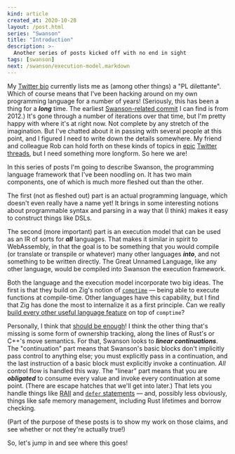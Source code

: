 ```yaml
---
kind: article
created_at: 2020-10-28
layout: /post.html
series: "Swanson"
title: "Introduction"
description: >-
  Another series of posts kicked off with no end in sight
tags: [swanson]
next: /swanson/execution-model.markdown
---
```


My [Twitter bio](https://twitter.com/dcreager) currently lists me as (among
other things) a "PL dilettante".  Which of course means that I've been hacking
around on my own programming language for a number of years!  (Seriously, this
has been a thing for a **_long_** time.  The earliest [Swanson-related
commit][old commit] I can find is from 2012.)  It's gone through a number of
iterations over that time, but I'm pretty happy with where it's at right now.
Not complete by any stretch of the imagination.  But I've chatted about it in
passing with several people at this point, and I figured I need to write down
the details somewhere.  My friend and colleague Rob can hold forth on these
kinds of topics in [epic][rob 1] [Twitter][rob 2] [threads][rob 3], but I need
something more longform.  So here we are!

[old commit]: https://github.com/swanson-lang/swanson-lang-old/commit/e8aac263d76a63c8667fca5eee079ce8af345c2d
[rob 1]: https://twitter.com/rob_rix/status/1320544724864872453
[rob 2]: https://twitter.com/rob_rix/status/1320488333127110659
[rob 3]: https://twitter.com/rob_rix/status/1320467572161236994

In this series of posts I'm going to describe Swanson, the programming language
framework that I've been noodling on.  It has two main components, one of which
is much more fleshed out than the other.

The first (not as fleshed out) part is an actual programming language, which
doesn't even really have a name yet!  It brings in some interesting notions
about programmable syntax and parsing in a way that (I think) makes it easy to
construct things like DSLs.

The second (more important) part is an execution model that can be used as an IR
of sorts for **_all_** languages.  That makes it similar in spirit to
WebAssembly, in that the goal is to be something that you would compile (or
translate or transpile or whatever) many other languages **_into_**, and not
something to be written directly.  The Great Unnamed Language, like any other
language, would be compiled into Swanson the execution framework.

Both the language and the execution model incorporate two big ideas.  The first
is that they build on Zig's notion of [`comptime`][zig comptime] — being able to
execute functions at compile-time.  Other languages have this capability, but I
find that Zig has done the most to internalize it as a first principle.  Can we
really [build every other useful language feature][zig claim] on top of
`comptime`?

[zig comptime]: https://ziglang.org/documentation/master/#comptime
[zig claim]: https://news.ycombinator.com/item?id=24292760
[zig dcreager]: https://twitter.com/dcreager/status/1299489029881294849

Personally, I think that [should be enough][zig dcreager]!  I think the other
thing that's missing is some form of ownership tracking, along the lines of
Rust's or C++'s move semantics.  For that, Swanson looks to **_linear
continuations_**.  The "continuation" part means that Swanson's basic blocks
don't implicitly pass control to anything else; you must explicitly pass in a
continuation, and the last instruction of a basic block must explicitly invoke a
continuation.  _All_ control flow is handled this way.  The "linear" part means
that you are **_obligated_** to consume every value and invoke every
continuation at some point.  (There are escape hatches that we'll get into
later.)  That lets you handle things like [RAII][] and [`defer` statements][] —
and, possibly less obviously, things like safe memory management, including Rust
lifetimes and borrow checking.

(Part of the purpose of these posts is to show my work on those claims, and see
whether or not they're actually true!)

[RAII]: https://en.wikipedia.org/wiki/Resource_acquisition_is_initialization
[`defer` statements]: https://golang.org/doc/effective_go.html#defer

So, let's jump in and see where this goes!
